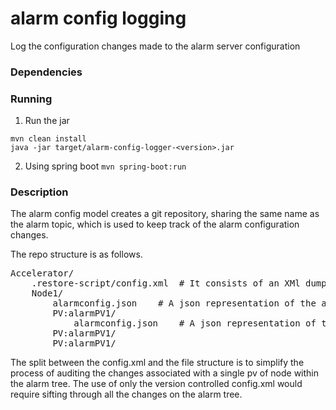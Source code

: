 # alarm config logging
Log the configuration changes made to the alarm server configuration

### Dependencies ###

### Running ###

1. Run the jar

```
mvn clean install
java -jar target/alarm-config-logger-<version>.jar
```

2. Using spring boot
```mvn spring-boot:run```

### Description ###

The alarm config model creates a git repository, sharing the same name as the alarm topic, which is used to keep track of the alarm configuration changes.

The repo structure is as follows.

<pre>
Accelerator/  
    .restore-script/config.xml  # It consists of an XMl dump of the alarm server configuration after each config change  
    Node1/  
        alarmconfig.json 	# A json representation of the alarm configuration of this node  
        PV:alarmPV1/  
            alarmconfig.json	# A json representation of the alarm configuration of this pv  
        PV:alarmPV1/  
        PV:alarmPV1/  
</pre>

The split between the config.xml and the file structure is to simplify the process of auditing the changes associated with a single pv of node within the alarm tree. The use of only the version controlled config.xml would require sifting through all the changes on the alarm tree.
